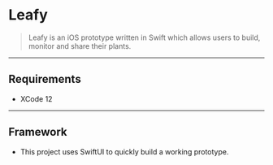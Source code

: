 # Leafy

> Leafy is an iOS prototype written in Swift which allows users to build, monitor and share their plants.

----

## Requirements
* XCode 12

----
## Framework
* This project uses SwiftUI to quickly build a working prototype.

